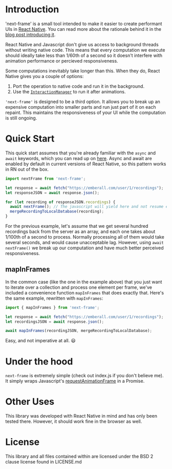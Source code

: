 # Introduction

'next-frame' is a small tool intended to make it easier to create performant UIs in [React Native](https://facebook.github.io/react-native/). You can read more about the rationale behind it in the [blog post introducing it](https://corbt.com/posts/2015/12/22/breaking-up-heavy-processing-in-react-native.html).

React Native and Javascript don't give us access to background threads without writing native code. This means that every computation we execute should ideally take less than 1/60th of a second so it doesn't interfere with animation performance or percieved responsiveness.

Some computations inevitably take longer than this. When they do, React Native gives you a couple of options:

  1. Port the operation to native code and run it in the background.
  2. Use the [`InteractionManager`](https://facebook.github.io/react-native/docs/interactionmanager.html#content) to run it after animations.

`'next-frame'` is designed to be a third option. It allows you to break up an expensive computation into smaller parts and run just part of it on each repaint. This maintains the responsiveness of your UI while the computation is still ongoing.

# Quick Start

This quick start assumes that you're already familiar with the `async` and `await` keywords, which you can read up on [here](https://medium.com/the-exponent-log/react-native-meets-async-functions-3e6f81111173#.6yek596lu). Async and await are enabled by default in current versions of React Native, so this pattern works in RN out of the box.

```javascript
import nextFrame from 'next-frame';

let response = await fetch("https://emberall.com/user/1/recordings");
let responseJSON = await response.json();

for (let recording of responseJSON.recordings) {
  await nextFrame(); // The javascript will yield here and not resume execution until the next frame.
  mergeRecordingToLocalDatabase(recording);
}
```

For the previous example, let's assume that we get several hundred recordings back from the server as an array, and each one takes about 1/100th of a second to process. Normally processing all of them would take several seconds, and would cause unacceptable lag. However, using `await nextFrame()` we break up our computation and have much better perceived responsiveness.

## mapInFrames

In the common case (like the one in the example above) that you just want to iterate over a collection and process one element per frame, we've included a convenience function `mapInFrames` that does exactly that. Here's the same example, rewritten with `mapInFrames`:

```javascript
import { mapInFrames } from 'next-frame';

let response = await fetch("https://emberall.com/user/1/recordings");
let recordingsJSON = await response.json();

await mapInFrames(recordingJSON, mergeRecordingToLocalDatabase);
```

Easy, and not imperative at all. :smiley:

# Under the hood

`next-frame` is extremely simple (check out index.js if you don't believe me). It simply wraps Javascript's [requestAnimationFrame](https://developer.mozilla.org/en-US/docs/Web/API/window/requestAnimationFrame) in a Promise.

# Other Uses

This library was developed with React Native in mind and has only been tested there. However, it should work fine in the browser as well.

# License

This library and all files contained within are licensed under the BSD 2 clause license found in LICENSE.md